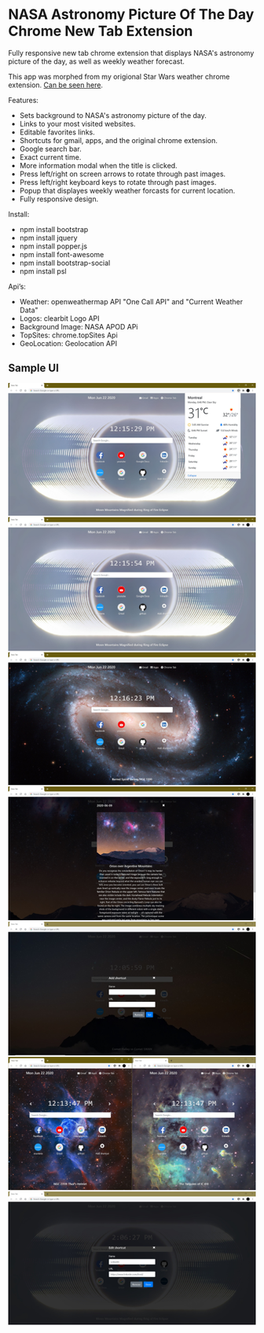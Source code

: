 # NASA Astronomy Picture Of The Day Chrome New Tab Extension
 Fully responsive new tab chrome extension that displays NASA's astronomy picture of the day, as well as weekly weather forecast.

This app was morphed from my origional Star Wars weather chrome extension. [Can be seen here](https://github.com/PhilipPhil/Star-Wars-Weather-Chrome-Extension).

Features:
- Sets background to NASA's astronomy picture of the day.
- Links to your most visited websites.
- Editable favorites links.
- Shortcuts for gmail, apps, and the original chrome extension.
- Google search bar.
- Exact current time.
- More information modal when the title is clicked.
- Press left/right on screen arrows to rotate through past images.
- Press left/right keyboard keys to rotate through past images.
- Popup that displayes weekly weather forcasts for current location.
- Fully responsive design.

Install:
- npm install bootstrap
- npm install jquery
- npm install popper.js
- npm install font-awesome
- npm install bootstrap-social
- npm install psl

Api’s:
- Weather: openweathermap API "One Call API" and "Current Weather Data"
- Logos: clearbit Logo API
- Background Image: NASA APOD APi
- TopSites: chrome.topSites Api
- GeoLocation: Geolocation API

## Sample UI

![Image1](img/uisample/sample1.JPG)
![Image2](img/uisample/sample2.JPG)
![Image3](img/uisample/sample3.JPG)
![Image4](img/uisample/sample4.JPG)
![Image5](img/uisample/sample5.JPG)
![Image6](img/uisample/sample6.JPG)
![Image7](img/uisample/sample7.JPG)